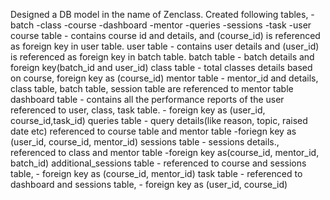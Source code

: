 Designed a DB model in the name of Zenclass.
Created following tables,
        -batch
        -class
        -course
        -dashboard
        -mentor
        -queries
        -sessions
        -task
        -user
course table - contains course id and details, and (course_id) is referenced as foreign key in user table.
user table - contains user details and (user_id) is referenced as foreign key in batch table.
batch table - batch details and foreign key(batch_id and user_id)
class table - total classes details based on course, foreign key as (course_id)
mentor table - mentor_id and details, class table, batch table, session table are referenced to mentor table
dashboard table - contains all the performance reports of the user referenced to user, class, task table.
                - foreign key as (user_id, course_id,task_id)
queries table - query details(like reason, topic, raised date etc) referenced to course table and mentor table
                -foriegn key as (user_id, course_id, mentor_id)
sessions table - sessions details., referenced to class and mentor table
                -foreign key as(course_id, mentor_id, batch_id)
additional_sessions table - referenced to course and sessions table,
                                - foreign key as (course_id, mentor_id)
task table - referenced to dashboard and sessions table,
          - foreign key as (user_id, course_id)
